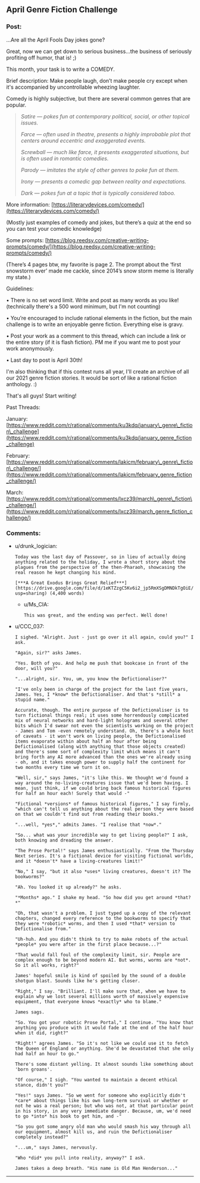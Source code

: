 ## April Genre Fiction Challenge

### Post:

...Are all the April Fools Day jokes gone?

Great, now we can get down to serious business...the business of seriously profiting off humor, that is! ;)

This month, your task is to write a COMEDY.

Brief description: Make people laugh, don’t make people cry except when it's accompanied by uncontrollable wheezing laughter.

Comedy is highly subjective, but there are several common genres that are popular.

>*Satire — pokes fun at contemporary political, social, or other topical issues.*  
>  
>*Farce — often used in theatre, presents a highly improbable plot that centers around eccentric and exaggerated events.*  
>  
>*Screwball — much like farce, it presents exaggerated situations, but is often used in romantic comedies.*  
>  
>*Parody — imitates the style of other genres to poke fun at them.*  
>  
>*Irony — presents a comedic gap between reality and expectations.*  
>  
>*Dark — pokes fun at a topic that is typically considered taboo.*

More information: [https://literarydevices.com/comedy/](https://literarydevices.com/comedy/)

(Mostly just examples of comedy and jokes, but there’s a quiz at the end so you can test your comedic knowledge)

Some prompts: [https://blog.reedsy.com/creative-writing-prompts/comedy/](https://blog.reedsy.com/creative-writing-prompts/comedy/)

(There’s 4 pages btw, my favorite is page 2. The prompt about the ‘first snowstorm ever’ made me cackle, since 2014’s snow storm meme is literally my state.)

Guidelines:

• There is no set word limit. Write and post as many words as you like! (technically there's a 500 word minimum, but I'm not counting)

• You’re encouraged to include rational elements in the fiction, but the main challenge is to write an enjoyable genre fiction. Everything else is gravy.

• Post your work as a comment to this thread, which can include a link or the entire story (if it is flash fiction). PM me if you want me to post your work anonymously.

• Last day to post is April 30th!

I'm also thinking that if this contest runs all year, I'll create an archive of all our 2021 genre fiction stories. It would be sort of like a rational fiction anthology. :)

That's all guys! Start writing!

Past Threads: 

January: [https://www.reddit.com/r/rational/comments/ku3kdq/january\_genre\_fiction\_challenge](https://www.reddit.com/r/rational/comments/ku3kdq/january_genre_fiction_challenge)

February: [https://www.reddit.com/r/rational/comments/lakicm/february\_genre\_fiction\_challenge/](https://www.reddit.com/r/rational/comments/lakicm/february_genre_fiction_challenge/)

March: [https://www.reddit.com/r/rational/comments/lxcz39/march\_genre\_fiction\_challenge/](https://www.reddit.com/r/rational/comments/lxcz39/march_genre_fiction_challenge/)

### Comments:

- u/drunk_logician:
  ```
  Today was the last day of Passover, so in lieu of actually doing anything related to the holiday, I wrote a short story about the plagues from the perspective of the then-Pharaoh, showcasing the real reason he kept changing his mind.

  [***A Great Exodus Brings Great Relief***](https://drive.google.com/file/d/1eKTZzgC5Kv6i2_jp5RmXSgDMNDkTgOiE/view?usp=sharing) (4,400 words)
  ```

  - u/Ms_CIA:
    ```
    This was great, and the ending was perfect. Well done!
    ```

- u/CCC_037:
  ```
  I sighed. "Alright. Just - just go over it all again, could you?" I ask.

  "Again, sir?" asks James.

  "Yes. Both of you. And help me push that bookcase in front of the door, will you?"

  "...alright, sir. You, um, you know the Defictionaliser?"

  "I've only been in charge of the project for the last five years, James. Yes, I *know* the Defictionaliser. And that's *still* a stupid name."

  Accurate, though. The entire purpose of the Defictionaliser is to turn fictional things real; it uses some horrendously complicated mix of neural networks and hard-light holograms and several other bits which I'd swear not even the scientists working on the project - James and Tom -even remotely understand. Oh, there's a whole host of caveats - it won't work on living people, the Defictionalised items evaporate within about half an hour after being Defictionalised (along with anything that those objects created) and there's some sort of complexity limit which means it can't bring forth any AI more advanced than the ones we're already using - oh, and it takes enough power to supply half the continent for two months every time we turn it on.

  "Well, sir," says James, "it's like this. We thought we'd found a way around the no-living-creatures issue that we'd been having. I mean, just think, if we could bring back famous historical figures for half an hour each! Surely that would -"

  "Fictional *versions* of famous historical figures," I say firmly, "which can't tell us anything about the real person they were based on that we couldn't find out from reading their books."

  "...well, *yes*," admits James. "I realise that *now*."

  "So... what was your incredible way to get living people?" I ask, both knowing and dreading the answer.

  "The Prose Portal!" says James enthusiastically. "From the Thursday Next series. It's a fictional device for visiting fictional worlds, and it *doesn't* have a living-creatures limit!"

  "No," I say, "but it also *uses* living creatures, doesn't it? The bookworms?"

  "Ah. You looked it up already?" he asks.

  "*Months* ago." I shake my head. "So how did you get around *that?*"

  "Oh, that wasn't a problem. I just typed up a copy of the relevant chapters, changed every reference to the bookworms to specify that they were *robotic* worms, and then I used *that* version to Defictionalise from."

  "Uh-huh. And you didn't think to try to make robots of the actual *people* you were after in the first place because...?"

  "That would fall foul of the complexity limit, sir. People are complex enough to be beyond modern AI. But worms, worms are *not*. So it all works, right?"

  James' hopeful smile is kind of spoiled by the sound of a double shotgun blast. Sounds like he's getting closer.

  "Right," I say. "Brilliant. I'll make sure that, when we have to explain why we lost several millions worth of massively expensive equipment, that everyone knows *exactly* who to blame."

  James sags.

  "So. You got your robotic Prose Portal," I continue. "You know that anything you produce with it would fade at the end of the half hour when it did, right?"

  "Right!" agrees James. "So it's not like we could use it to fetch the Queen of England or anything. She'd be devastated that she only had half an hour to go."

  There's some distant yelling. It almost sounds like something about 'born groans'.

  "Of course," I sigh. "You wanted to maintain a decent ethical stance, didn't you?"

  "Yes!" says James. "So we went for someone who explicitly didn't *care* about things like his own long-term survival or whether or not he was a real person; but who was not, at that particular point in his story, in any very immediate danger. Because, um, we'd need to go *into* his book to get him, and -"

  "So you got some angry old man who would smash his way through all our equipment, almost kill us, and ruin the Defictionaliser completely instead?"

  "...um," says James, nervously.

  "Who *did* you pull into reality, anyway?" I ask.

  James takes a deep breath. "His name is Old Man Henderson..."
  ```

---

